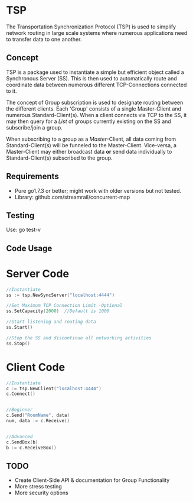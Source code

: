 # TSP
The Transportation Synchronization Protocol (TSP) is used to simplify network routing in large scale systems where numerous 
applications need to transfer data to one another.

## Concept
TSP is a package used to instantiate a simple but efficient object called a Synchronous Server (SS). This is then used to automatically 
route and coordinate data between numerous different TCP-Connections connected to it.  

The concept of Group subscription is used to designate routing between the different clients.  Each 'Group' consists of a single 
Master-Client and numerous Standard-Client(s).  When a client connects via TCP to the SS, it may then query for a _List_ of groups 
currently existing on the SS and subscribe/join a group.  

When subscribing to a group as a _Master_-Client, all data coming from Standard-Client(s) will be funneled to the Master-Client. 
Vice-versa, a Master-Client may either broadcast data **or** send data individually to Standard-Client(s) subscribed to the group.

## Requirements
+ Pure go1.7.3 or better; might work with older versions but not tested.
+ Library: github.com/streamrail/concurrent-map

## Testing
Use: go test-v

## Code Usage

# Server Code
```go
//Instantiate
ss := tsp.NewSyncServer("localhost:4444")

//Set Maximum TCP Connection Limit -Optional
ss.SetCapacity(2000)  //Default is 1000

//Start listening and routing data
ss.Start()

//Stop the SS and discontinue all networking activities
ss.Stop()

```

# Client Code
```go
//Instantiate
c := tsp.NewClient("localhost:4444")
c.Connect()


//Beginner
c.Send("RoomName", data)
num, data := c.Receive()


//Advanced
c.SendBox(b)
b := c.ReceiveBox()

```

## TODO
+ Create Client-Side API & documentation for Group Functionality
+ More stress testing
+ More security options
